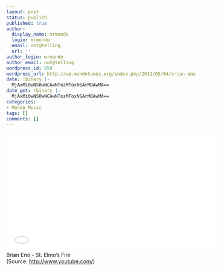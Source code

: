 ```yaml
---
layout: post
status: publish
published: true
author:
  display_name: mrmondo
  login: mrmondo
  email: not@telling
  url: ''
author_login: mrmondo
author_email: not@telling
wordpress_id: 859
wordpress_url: http://wp.mondotunes.org/index.php/2012/05/04/brian-eno-st-elmos-fire/
date: !binary |-
  MjAxMi0wNS0wNCAwNTozMToxNSArMDAwMA==
date_gmt: !binary |-
  MjAxMi0wNS0wNCAwNTozMToxNSArMDAwMA==
categories:
- Mondo Music
tags: []
comments: []
---
```

<iframe width="560" height="315" src="//www.youtube.com/embed/s-3djUYgebU" frameborder="0"> </iframe>
Brian Eno - St. Elmo&#8217;s Fire
<div class="attribution">(<span>Source:</span> <a href="http://www.youtube.com/">http://www.youtube.com/</a>)</div>
